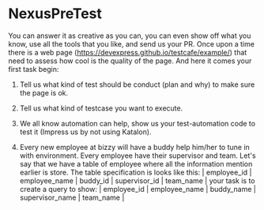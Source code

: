 # NexusPreTest

  You can answer it as creative as you can, you can even show off what you know, use all the tools that you like, and send us your PR.
Once upon a time there is a web page (https://devexpress.github.io/testcafe/example/) that need to assess how cool is the quality of the page. And here it comes your first task begin:


1. Tell us what kind of test should be conduct (plan and why) to make sure the page is ok.


2. Tell us what kind of testcase you want to execute.


3. We all know automation can help, show us your test-automation code to test it (Impress us by not using Katalon).


4. Every new employee at bizzy will have a buddy help him/her to tune in with environment. Every employee have their supervisor and team. Let's say that we have a table of employee where all the information mention earlier is store. The table specification is looks like this:
| employee_id | employee_name | buddy_id | supervisor_id | team_name |
your task is to create a query to show:
| employee_id | employee_name | buddy_name | supervisor_name | team_name |
